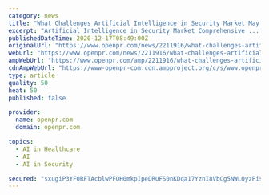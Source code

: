 ```yaml
---
category: news
title: "What Challenges Artificial Intelligence in Security Market May See in Next 5 Years"
excerpt: "Artificial Intelligence in Security Market Comprehensive ... Automotive & Transportation, Healthcare, Retail, Manufacturing, Others (Oil & Gas, Education, Energy)), Development (Cloud Deployment, On-Premise Deployment), Offering (Hardware, Software ..."
publishedDateTime: 2020-12-17T08:49:00Z
originalUrl: "https://www.openpr.com/news/2211916/what-challenges-artificial-intelligence-in-security-market-may"
webUrl: "https://www.openpr.com/news/2211916/what-challenges-artificial-intelligence-in-security-market-may"
ampWebUrl: "https://www.openpr.com/amp/2211916/what-challenges-artificial-intelligence-in-security-market-may"
cdnAmpWebUrl: "https://www-openpr-com.cdn.ampproject.org/c/s/www.openpr.com/amp/2211916/what-challenges-artificial-intelligence-in-security-market-may"
type: article
quality: 50
heat: 50
published: false

provider:
  name: openpr.com
  domain: openpr.com

topics:
  - AI in Healthcare
  - AI
  - AI in Security

secured: "sxugiP3YF0RFTAcblwPFOH0mkpIpeDRUFS0nKDqa17YznI8VbCg5NWLOyzPisv67wLqv4Vq0ksxVY7eAoBEM6GG7BSBQ36SnLo08WoG7PAAAtH6SqoC0vw7sqO/LLa4+dNqGIxIoBPJVBAU8sr+beZMNFmdhoYPMLGEJBHV8wojI1G/+GR8pKOZQrR6Fak9IOOZ47ub01GSM3BZOYjYoYNtuJm+xByAH2M5A6uoN3JLlqcOSeBrOhqMu4oBayXRgOCTA7yztdFiQcxhAPAJMG8SVxs5p4sggSelkZOICmdpSrxVwEk1XVYAALMBVVLk21ilqtTyF6/60nncqDT15TPjutWfMDkXzHzDZdpm/EMk=;PINkn7wfZm0De7/8hykYWQ=="
---
```


